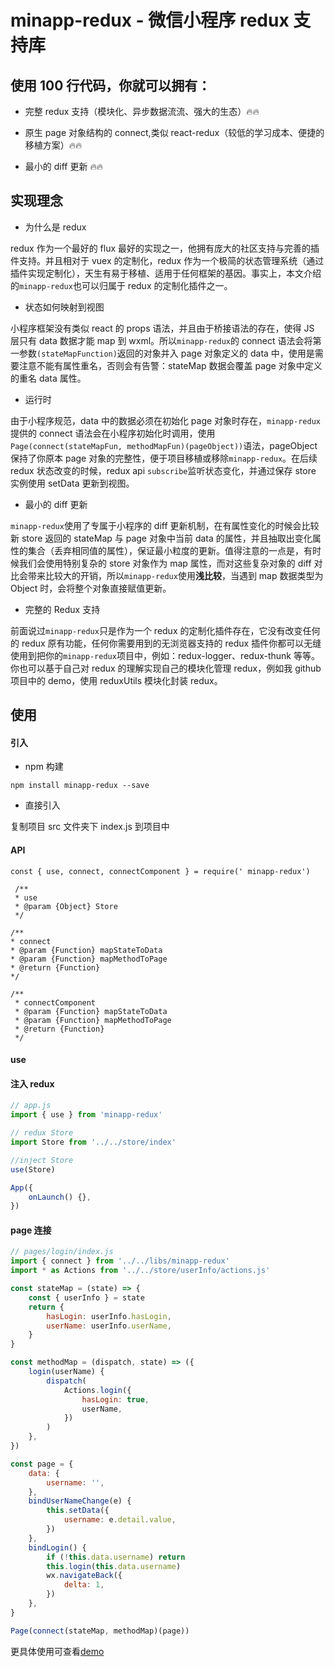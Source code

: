 # minapp-redux - 微信小程序 redux 支持库

## 使用 100 行代码，你就可以拥有：

-   完整 redux 支持（模块化、异步数据流流、强大的生态）🔥🔥

-   原生 page 对象结构的 connect,类似 react-redux（较低的学习成本、便捷的移植方案）🔥🔥

-   最小的 diff 更新 🔥🔥

## 实现理念

-   为什么是 redux

redux 作为一个最好的 flux 最好的实现之一，他拥有庞大的社区支持与完善的插件支持。并且相对于 vuex 的定制化，redux 作为一个极简的状态管理系统（通过插件实现定制化），天生有易于移植、适用于任何框架的基因。事实上，本文介绍的`minapp-redux`也可以归属于 redux 的定制化插件之一。

-   状态如何映射到视图

小程序框架没有类似 react 的 props 语法，并且由于桥接语法的存在，使得 JS 层只有 data 数据才能 map 到 wxml。所以`minapp-redux`的 connect 语法会将第一参数`(stateMapFunction)`返回的对象并入 page 对象定义的 data 中，使用是需要注意不能有属性重名，否则会有告警：stateMap 数据会覆盖 page 对象中定义的重名 data 属性。

-   运行时

由于小程序规范，data 中的数据必须在初始化 page 对象时存在，`minapp-redux`提供的 connect 语法会在小程序初始化时调用，使用`Page(connect(stateMapFun, methodMapFun)(pageObject))`语法，pageObject 保持了你原本 page 对象的完整性，便于项目移植或移除`minapp-redux`。在后续 redux 状态改变的时候，redux api `subscribe`监听状态变化，并通过保存 store 实例使用 setData 更新到视图。

-   最小的 diff 更新

`minapp-redux`使用了专属于小程序的 diff 更新机制，在有属性变化的时候会比较新 store 返回的 stateMap 与 page 对象中当前 data 的属性，并且抽取出变化属性的集合（丢弃相同值的属性），保证最小粒度的更新。值得注意的一点是，有时候我们会使用特别复杂的 store 对象作为 map 属性，而对这些复杂对象的 diff 对比会带来比较大的开销，所以`minapp-redux`使用<b>浅比较</b>，当遇到 map 数据类型为 Object 时，会将整个对象直接赋值更新。

-   完整的 Redux 支持

前面说过`minapp-redux`只是作为一个 redux 的定制化插件存在，它没有改变任何的 redux 原有功能，任何你需要用到的无浏览器支持的 redux 插件你都可以无缝使用到把你的`minapp-redux`项目中，例如：redux-logger、redux-thunk 等等。你也可以基于自己对 redux 的理解实现自己的模块化管理 redux，例如我 github 项目中的 demo，使用 reduxUtils 模块化封装 redux。

## 使用

#### 引入

-   npm 构建

`npm install minapp-redux --save`

-   直接引入

复制项目 src 文件夹下 index.js 到项目中

#### API

```
const { use, connect, connectComponent } = require(' minapp-redux')

 /**
 * use
 * @param {Object} Store
 */

/**
* connect
* @param {Function} mapStateToData
* @param {Function} mapMethodToPage
* @return {Function}
*/

/**
 * connectComponent
 * @param {Function} mapStateToData
 * @param {Function} mapMethodToPage
 * @return {Function}
 */

```

#### use

#### 注入 redux

```js
// app.js
import { use } from 'minapp-redux'

// redux Store
import Store from '../../store/index'

//inject Store
use(Store)

App({
    onLaunch() {},
})
```

#### page 连接

```js
// pages/login/index.js
import { connect } from '../../libs/minapp-redux'
import * as Actions from '../../store/userInfo/actions.js'

const stateMap = (state) => {
    const { userInfo } = state
    return {
        hasLogin: userInfo.hasLogin,
        userName: userInfo.userName,
    }
}

const methodMap = (dispatch, state) => ({
    login(userName) {
        dispatch(
            Actions.login({
                hasLogin: true,
                userName,
            })
        )
    },
})

const page = {
    data: {
        username: '',
    },
    bindUserNameChange(e) {
        this.setData({
            username: e.detail.value,
        })
    },
    bindLogin() {
        if (!this.data.username) return
        this.login(this.data.username)
        wx.navigateBack({
            delta: 1,
        })
    },
}

Page(connect(stateMap, methodMap)(page))
```

更具体使用可查看[demo](https://github.com/zoenleo/minapp-redux/tree/master/demo)

```

```
